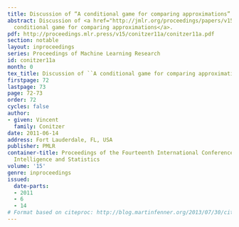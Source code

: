 ```yaml
---
title: Discussion of “A conditional game for comparing approximations”
abstract: Discussion of <a href="http://jmlr.org/proceedings/papers/v15/eaton11a.html">A
  conditional game for comparing approximations</a>.
pdf: http://proceedings.mlr.press/v15/conitzer11a/conitzer11a.pdf
section: notable
layout: inproceedings
series: Proceedings of Machine Learning Research
id: conitzer11a
month: 0
tex_title: Discussion of ``A conditional game for comparing approximations''
firstpage: 72
lastpage: 73
page: 72-73
order: 72
cycles: false
author:
- given: Vincent
  family: Conitzer
date: 2011-06-14
address: Fort Lauderdale, FL, USA
publisher: PMLR
container-title: Proceedings of the Fourteenth International Conference on Artificial
  Intelligence and Statistics
volume: '15'
genre: inproceedings
issued:
  date-parts:
  - 2011
  - 6
  - 14
# Format based on citeproc: http://blog.martinfenner.org/2013/07/30/citeproc-yaml-for-bibliographies/
---
```

